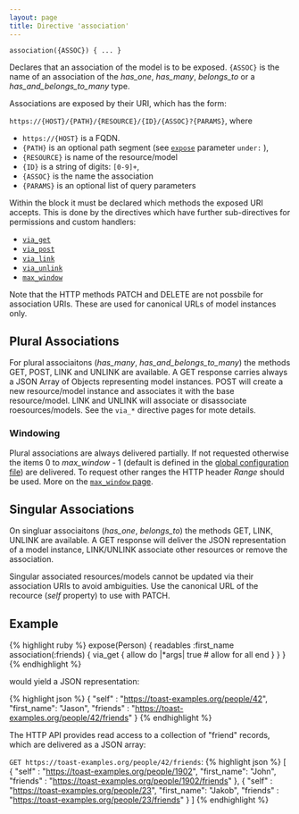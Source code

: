 ```yaml
---
layout: page
title: Directive 'association'
---
```


`association({ASSOC}) { ... }`

Declares that an association of the model is to be exposed. `{ASSOC}`
is the name of an association of the _has_one_, _has_many_, _belongs_to_ or a _has_and_belongs_to_many_ type.

Associations are exposed by their URI, which has the form:

`https://{HOST}/{PATH}/{RESOURCE}/{ID}/{ASSOC}?{PARAMS}`, where

* `https://{HOST}` is a FQDN.
* `{PATH}` is an optional path segment (see [`expose`](expose) parameter `under:` ),
* `{RESOURCE}` is name of the resource/model
* `{ID}` is a string of digits: `[0-9]+`,
* `{ASSOC}` is the name the association
* `{PARAMS}` is an optional list of query parameters

Within the block it must be declared which methods the exposed URI
accepts. This is done by the directives which have further
sub-directives for permissions and custom handlers:

* [`via_get`](via_get)       <!-- [B.1] -->
* [`via_post`](via_post)     <!-- [B.1] -->
* [`via_link`](via_link)     <!-- [B.1] -->
* [`via_unlink`](via_unlink) <!-- [B.1] -->
* [`max_window`](max_window) <!-- [B.2] -->

Note that the HTTP methods PATCH and DELETE are not possbile for association URIs. These are used for canonical URLs of model instances only.

## Plural Associations

For plural associaitons (_has_many_, _has_and_belongs_to_many_) the
methods GET, POST, LINK and UNLINK are available. A GET response carries
always a JSON Array of Objects representing model instances. POST will
create a new resource/model instance and associates it with the base
resource/model. LINK and UNLINK will associate or disassociate
roesources/models. See the `via_*` directive pages for mote details.

### Windowing

Plural associations are always delivered partially. If not requested otherwise
the items 0 to _max_window_ - 1 (default is defined in the
[global configuration file](global_config)) are delivered. To request
other ranges the HTTP header _Range_ should be used. More on the
[`max_window` page](max_window).

## Singular Associations

On singluar associaitons (_has_one_, _belongs_to_) the methods GET,
LINK, UNLINK are available. A GET response will deliver the JSON
representation of a model instance, LINK/UNLINK associate other
resources or remove the association.

Singular associated resources/models cannot be updated via their
association URIs to avoid ambiguities. Use the canonical URL of the
recource (_self_ property) to use with PATCH.

## Example

{% highlight ruby %}
expose(Person) {
  readables :first_name
  association(:friends) {
    via_get {
      allow do |*args|
        true # allow for all
      end
    }
  }
}
{% endhighlight %}

would yield a JSON representation:

{% highlight json %}
{
    "self"      : "https://toast-examples.org/people/42",
    "first_name": "Jason",
    "friends"   : "https://toast-examples.org/people/42/friends"
}
{% endhighlight %}

The HTTP API provides read access to a collection of "friend" records, which are delivered as a JSON array:

`GET https://toast-examples.org/people/42/friends`:
{% highlight json %}
[
    {
	"self"      : "https://toast-examples.org/people/1902",
	"first_name": "John",
	"friends"   : "https://toast-examples.org/people/1902/friends"
    },
    {
	"self"      : "https://toast-examples.org/people/23",
	"first_name": "Jakob",
	"friends"   : "https://toast-examples.org/people/23/friends"
    }
]
{% endhighlight %}
